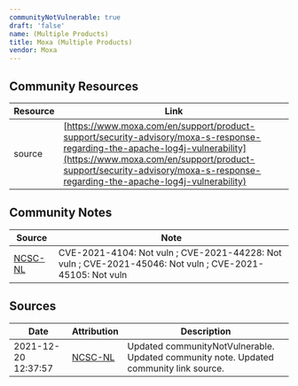 ```yaml
---
communityNotVulnerable: true
draft: 'false'
name: (Multiple Products)
title: Moxa (Multiple Products)
vendor: Moxa
---
```



## Community Resources
| Resource | Link |
| --- | --- |
| source | [https://www.moxa.com/en/support/product-support/security-advisory/moxa-s-response-regarding-the-apache-log4j-vulnerability](https://www.moxa.com/en/support/product-support/security-advisory/moxa-s-response-regarding-the-apache-log4j-vulnerability) |

## Community Notes
| Source | Note |
| --- | --- |
| [NCSC-NL](https://github.com/NCSC-NL/log4shell/blob/main/software/README.md) | CVE-2021-4104: Not vuln ; CVE-2021-44228: Not vuln ; CVE-2021-45046: Not vuln ; CVE-2021-45105: Not vuln </ul> |

## Sources
| Date | Attribution | Description |
| --- | --- | --- |
| 2021-12-20 12:37:57 | [NCSC-NL](https://github.com/NCSC-NL/log4shell/blob/main/software/README.md) | Updated communityNotVulnerable. Updated community note. Updated community link source.  |
